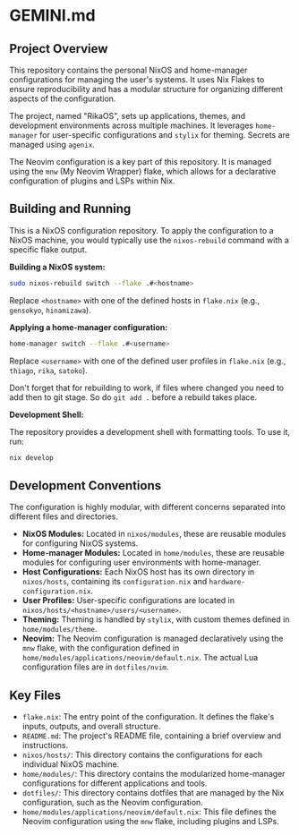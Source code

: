 # GEMINI.md

## Project Overview

This repository contains the personal NixOS and home-manager configurations for managing the user's systems. It uses Nix Flakes to ensure reproducibility and has a modular structure for organizing different aspects of the configuration.

The project, named "RikaOS", sets up applications, themes, and development environments across multiple machines. It leverages `home-manager` for user-specific configurations and `stylix` for theming. Secrets are managed using `agenix`.

The Neovim configuration is a key part of this repository. It is managed using the `mnw` (My Neovim Wrapper) flake, which allows for a declarative configuration of plugins and LSPs within Nix.

## Building and Running

This is a NixOS configuration repository. To apply the configuration to a NixOS machine, you would typically use the `nixos-rebuild` command with a specific flake output.

**Building a NixOS system:**

```bash
sudo nixos-rebuild switch --flake .#<hostname>
```

Replace `<hostname>` with one of the defined hosts in `flake.nix` (e.g., `gensokyo`, `hinamizawa`).

**Applying a home-manager configuration:**

```bash
home-manager switch --flake .#<username>
```

Replace `<username>` with one of the defined user profiles in `flake.nix` (e.g., `thiago`, `rika`, `satoko`).

Don't forget that for rebuilding to work, if files where changed you need to add then to git stage. So do `git add .` before a rebuild takes place.

**Development Shell:**

The repository provides a development shell with formatting tools. To use it, run:

```bash
nix develop
```

## Development Conventions

The configuration is highly modular, with different concerns separated into different files and directories.

*   **NixOS Modules:** Located in `nixos/modules`, these are reusable modules for configuring NixOS systems.
*   **Home-manager Modules:** Located in `home/modules`, these are reusable modules for configuring user environments with home-manager.
*   **Host Configurations:** Each NixOS host has its own directory in `nixos/hosts`, containing its `configuration.nix` and `hardware-configuration.nix`.
*   **User Profiles:** User-specific configurations are located in `nixos/hosts/<hostname>/users/<username>`.
*   **Theming:** Theming is handled by `stylix`, with custom themes defined in `home/modules/theme`.
*   **Neovim:** The Neovim configuration is managed declaratively using the `mnw` flake, with the configuration defined in `home/modules/applications/neovim/default.nix`. The actual Lua configuration files are in `dotfiles/nvim`.

## Key Files

*   `flake.nix`: The entry point of the configuration. It defines the flake's inputs, outputs, and overall structure.
*   `README.md`: The project's README file, containing a brief overview and instructions.
*   `nixos/hosts/`: This directory contains the configurations for each individual NixOS machine.
*   `home/modules/`: This directory contains the modularized home-manager configurations for different applications and tools.
*   `dotfiles/`: This directory contains dotfiles that are managed by the Nix configuration, such as the Neovim configuration.
*   `home/modules/applications/neovim/default.nix`: This file defines the Neovim configuration using the `mnw` flake, including plugins and LSPs.
